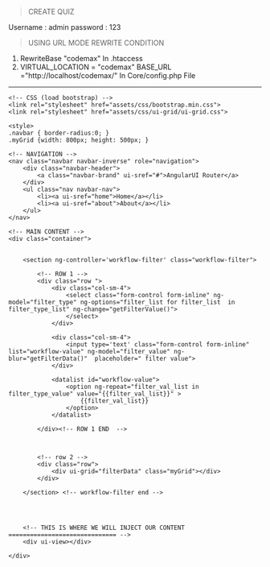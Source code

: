 > CREATE QUIZ

Username : admin
password : 123

>  USING URL MODE REWRITE CONDITION

1.   RewriteBase "codemax" In .htaccess
2.   VIRTUAL_LOCATION = "codemax"
     BASE_URL ="http://localhost/codemax/" In Core/config.php File



---------------------------------------------------------------------------------
<!-- index.html -->
<!DOCTYPE html>
<html>
<head>

	<!-- CSS (load bootstrap) -->
	<link rel="stylesheet" href="assets/css/bootstrap.min.css">
	<link rel="stylesheet" href="assets/css/ui-grid/ui-grid.css">

	<style>
	.navbar { border-radius:0; }
	.myGrid {width: 800px; height: 500px; } 
</style>

<!-- JS (load angular, ui-router, and our custom js file) -->
<script src="assets/js/angular-1.2.13.js"></script>
<!-- <script src="assets/js/angular-ui-router.min.js"></script> -->
<script src="assets/js/angular-ui-router.js"></script>
<script src="assets/js/ui-grid/ui-grid.min.js"></script>
<!-- <script src="assets/js/st.js"></script> -->

<!-- myapp script -->
<script type="text/javascript">
	var app =  angular.module('myapp',['ui.grid','ui.router']);

	app.config(['$stateProvider',  function ($stateProvider) {
		$stateProvider.state('users', {
			url: '/users', 
			params: { obj : null },
			controller: function($stateParams) {
				console.log($stateParams);
			}
		});
	}]);

	
	app.controller('workflow-filter', ['$scope','$state' , function($scope, $state) {
		$scope.filter_type_list = ['customer Name', 'CIN', 'PAN CARD', 'COMPany Name'];
		$scope.filter_type_value = [];
		$scope.filterData= {};
		$scope.filterData.data = [];

		$scope.getFilterValue = function getFilterValue(){
			if($scope.filter_type === 'customer Name'){
				$scope.filter_type_value = getCustomerName();
			}else if($scope.filter_type === 'COMPany Name'){
				$scope.filter_type_value = getCompanyNames();
			}else{
				$scope.filter_type_value = [];
			}
		};

		$scope.getFilterData = function getFilterData(){
			//  get row data and bind to angular grid 
			
			$scope.filterData.data = [{"applicationId":"87851480-1c47-4d69-aa9c-18328fc32c17","companyName":"PRAGMATIX SERVICES PRIVATE LIMITED","companyPan":"AALCS1707J","finalScore":"3.93","overrideScore":null,"finalRating":null,"applicationTimeStamp":1529047075000,"id":19008,"modelName":"Pragmatix","modelId":99,"productType":"Long Term Loan","executionGroups":null},{"applicationId":"3cf40883-05dc-4287-81d3-669677657596","companyName":"PRAGMATIX SERVICES PRIVATE LIMITED","companyPan":"AALCS1707J","finalScore":"3.93","overrideScore":null,"finalRating":null,"applicationTimeStamp":1529048203000,"id":19011,"modelName":"Pragmatix","modelId":99,"productType":"Long Term Loan","executionGroups":null},{"applicationId":"e2e1dae4-afa7-443a-8852-a7d564aaf00d","companyName":"PRAGMATIX SERVICES PRIVATE LIMITED","companyPan":"AALCS1707J","finalScore":"3.93","overrideScore":null,"finalRating":null,"applicationTimeStamp":1529050717000,"id":19012,"modelName":"Pragmatix","modelId":99,"productType":"Long Term Loan","executionGroups":null},{"applicationId":"16f24e15-1d0b-4de2-b628-3432abd06b48","companyName":"PRAGMATIX SERVICES PRIVATE LIMITED","companyPan":"AALCS1707J","finalScore":"3.93","overrideScore":null,"finalRating":null,"applicationTimeStamp":1529047653000,"id":19009,"modelName":"Pragmatix","modelId":99,"productType":"Long Term Loan","executionGroups":null},{"applicationId":"8ca0ef53-35f9-4a90-9b28-ef1775d2e51d","companyName":"PRAGMATIX SERVICES PRIVATE LIMITED","companyPan":"AALCS1707J","finalScore":"3.93","overrideScore":null,"finalRating":null,"applicationTimeStamp":1528888256000,"id":18986,"modelName":"Pragmatix","modelId":99,"productType":"Long Term Loan","executionGroups":null},{"applicationId":"82269f4c-3f87-45ac-a09b-ab3e824534a8","companyName":"PRAGMATIX SERVICES PRIVATE LIMITED","companyPan":" AAFCP5883J","finalScore":"3.93","overrideScore":null,"finalRating":null,"applicationTimeStamp":1532588663000,"id":19157,"modelName":"Pragmatix","modelId":99,"productType":"Long Term Loan","executionGroups":null},{"applicationId":"09e294aa-cd48-4b47-b859-cabc18d4b198","companyName":"PRAGMATIX SERVICES PRIVATE LIMITED","companyPan":" AAFCP5883J","finalScore":"3.93","overrideScore":null,"finalRating":null,"applicationTimeStamp":1534510289000,"id":19182,"modelName":"Pragmatix","modelId":99,"productType":"Long Term Loan","executionGroups":null},{"applicationId":"6bd2bb6b-432f-4e2e-b60f-e456393de1f6","companyName":"PRAGMATIX SERVICES PRIVATE LIMITED","companyPan":"AALCS1707J","finalScore":"3.93","overrideScore":null,"finalRating":null,"applicationTimeStamp":1529047858000,"id":19010,"modelName":"Pragmatix","modelId":99,"productType":"Long Term Loan","executionGroups":null},{"applicationId":"a5b90924-9bc8-4b6f-b588-9460315cb7f7","companyName":"PRAGMATIX SERVICES PRIVATE LIMITED","companyPan":"AALCS1707J","finalScore":"3.93","overrideScore":null,"finalRating":null,"applicationTimeStamp":1528897329000,"id":18990,"modelName":"Pragmatix","modelId":99,"productType":"Long Term Loan","executionGroups":null},{"applicationId":"1c273637-27bd-42e5-a2bb-20655a94de5f","companyName":"PRAGMATIX SERVICES PRIVATE LIMITED","companyPan":"AALCS1707J","finalScore":"3.93","overrideScore":null,"finalRating":null,"applicationTimeStamp":1528714342000,"id":18971,"modelName":"Pragmatix","modelId":99,"productType":"Long Term Loan","executionGroups":null},{"applicationId":"23099156-c1a6-4e0e-9e7a-bb0713f6d4e3","companyName":"PRAGMATIX SERVICES PRIVATE LIMITED","companyPan":" AAFCP5883J","finalScore":"3.93","overrideScore":null,"finalRating":null,"applicationTimeStamp":1530614688000,"id":19068,"modelName":"Pragmatix","modelId":99,"productType":"Long Term Loan","executionGroups":null},{"applicationId":"1c273637-27bd-42e5-a2bb-20655a94de5f","companyName":"PRAGMATIX SERVICES PRIVATE LIMITED","companyPan":"AALCS1707J","finalScore":"3.93","overrideScore":null,"finalRating":null,"applicationTimeStamp":1528714143000,"id":18970,"modelName":"Pragmatix","modelId":99,"productType":"Long Term Loan","executionGroups":null},{"applicationId":"1c273637-27bd-42e5-a2bb-20655a94de5f","companyName":"PRAGMATIX SERVICES PRIVATE LIMITED","companyPan":"AALCS1707J","finalScore":"3.93","overrideScore":null,"finalRating":null,"applicationTimeStamp":1528706423000,"id":18969,"modelName":"Pragmatix","modelId":99,"productType":"Long Term Loan","executionGroups":null},{"applicationId":"1c273637-27bd-42e5-a2bb-20655a94de5f","companyName":"PRAGMATIX SERVICES PRIVATE LIMITED","companyPan":"AALCS1707J","finalScore":"3.93","overrideScore":null,"finalRating":null,"applicationTimeStamp":1528706207000,"id":18968,"modelName":"Pragmatix","modelId":99,"productType":"Long Term Loan","executionGroups":null},{"applicationId":"82269f4c-3f87-45ac-a09b-ab3e824534a8","companyName":"PRAGMATIX SERVICES PRIVATE LIMITED","companyPan":" AAFCP5883J","finalScore":"3.93","overrideScore":null,"finalRating":null,"applicationTimeStamp":1532073839000,"id":19112,"modelName":"Pragmatix","modelId":99,"productType":"Long Term Loan","executionGroups":null}];

			

			var gridBaseObj = {
				paginationPageSizes: [5, 10, 25, 50],
				paginationPageSize: 25,
				useExternalPagination: false,
				enableFiltering: false,
				useExternalSorting: false,
				multiSelect: false,
				enableRowHeaderSelection: false,
				// enableHorizontalScrollbar: uiGridConstants.scrollbars.NEVER,
				// enableVerticalScrollbar: uiGridConstants.scrollbars.NEVER,
				enableSorting: true
			};

			$scope.filterData = angular.copy(gridBaseObj);


			$scope.showDetailsButton = function () {
				return '<div class="grid-action-cell"><span ng-click="grid.appScope.getApplicationData(row.entity)" style="cursor:pointer;">' +
				'<img src="./assets/images/icons/view_details.png" alt="View Details" style="height:75%;" ></span></div>';
			}


			$scope.filterData.columnDefs =  [
			{ field: 'applicationTimeStamp', displayName: 'Date' },
			{ field: 'productType', displayName: 'Product Type' },
			{ field: 'modelName', displayName: 'Model Name'},
			{ field: 'workflowStatus', displayName: 'Status'},
			{ field: 'executionGroups', displayName: 'Execution Groups'},
			{
				field: 'id', enableSorting: false, enableFiltering: false, width: '20%', enableCellEdit: false, displayName: 'More Details', cellClass: 'text-center',
				cellTemplate: $scope.showDetailsButton()
			}
			];

		};


		$scope.getApplicationData = function (entity) {
			// get data and bind it to view 
			// get data 

			// in app-states.js (or whatever you want to name it)
			// $state.state('contacts', {
			// 	template: '<h1>My Contacts</h1>'
			// })

			$state.go('users', {obj : entity});
			// $state.go('users', entity);
		};
		
		function getCustomerName(){
			return ['jhamaman','bablu','anil'];
		}

		function getCompanyNames(){
			return ['RKENT','JK ENT','ANIL ENT'];
		}


	}]);

</script>

</head>

<!-- apply our angular app to our site -->
<body ng-app="myapp">

	<!-- NAVIGATION -->
	<nav class="navbar navbar-inverse" role="navigation">
		<div class="navbar-header">
			<a class="navbar-brand" ui-sref="#">AngularUI Router</a>
		</div>
		<ul class="nav navbar-nav">
			<li><a ui-sref="home">Home</a></li>
			<li><a ui-sref="about">About</a></li>
		</ul>
	</nav>

	<!-- MAIN CONTENT -->
	<div class="container">


		<section ng-controller='workflow-filter' class="workflow-filter">

			<!-- ROW 1 -->
			<div class="row ">
				<div class="col-sm-4">
					<select class="form-control form-inline" ng-model="filter_type" ng-options="filter_list for filter_list  in filter_type_list" ng-change="getFilterValue()">
					</select>
				</div>

				<div class="col-sm-4"> 
					<input type='text' class="form-control form-inline" list="workflow-value" ng-model="filter_value" ng-blur="getFilterData()"  placeholder=" filter value">
				</div>

				<datalist id="workflow-value">
					<option ng-repeat="filter_val_list in filter_type_value" value="{{filter_val_list}}" >
						{{filter_val_list}}
					</option>
				</datalist>

			</div><!-- ROW 1 END  -->



			<!-- row 2 -->
			<div class="row">
				<div ui-grid="filterData" class="myGrid"></div>
			</div>

		</section> <!-- workflow-filter end -->




		<!-- THIS IS WHERE WE WILL INJECT OUR CONTENT ============================== -->
		<div ui-view></div>

	</div>

</body>
</html>

